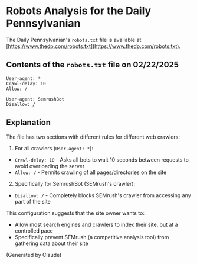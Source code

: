 # Robots Analysis for the Daily Pennsylvanian

The Daily Pennsylvanian's `robots.txt` file is available at
[https://www.thedp.com/robots.txt](https://www.thedp.com/robots.txt).

## Contents of the `robots.txt` file on 02/22/2025

```
User-agent: *
Crawl-delay: 10
Allow: /

User-agent: SemrushBot
Disallow: /
```

## Explanation

The file has two sections with different rules for different web crawlers:

1. For all crawlers (`User-agent: *`):
- `Crawl-delay: 10` - Asks all bots to wait 10 seconds between requests to avoid overloading the server
- `Allow: /` - Permits crawling of all pages/directories on the site

2. Specifically for SemrushBot (SEMrush's crawler):
- `Disallow: /` - Completely blocks SEMrush's crawler from accessing any part of the site

This configuration suggests that the site owner wants to:
- Allow most search engines and crawlers to index their site, but at a controlled pace
- Specifically prevent SEMrush (a competitive analysis tool) from gathering data about their site

(Generated by Claude)
